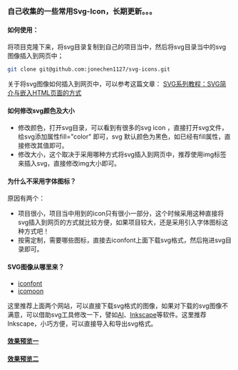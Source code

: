 ### 自己收集的一些常用Svg-Icon，长期更新。。。

 

#### 如何使用：
将项目克隆下来，将svg目录复制到自己的项目当中，然后将svg目录当中的svg图像插入到网页中；
```bash
git clone git@github.com:jonechen1127/svg-icons.git
```
关于将svg图像如何插入到网页中，可以参考这篇文章：
[SVG系列教程：SVG简介与嵌入HTML页面的方式](https://www.w3cplus.com/html5/svg-introduction-and-embedded-html-page.html)
 
  
#### 如何修改svg颜色及大小

* 修改颜色，打开svg目录，可以看到有很多的svg icon ，直接打开svg文件，给svg添加属性fill="color" 即可，svg 默认颜色为黑色，如已经有fill属性，直接修改其值即可。
* 修改大小，这个取决于采用哪种方式将svg插入到网页中，推荐使用img标签来插入svg，直接修改img大小即可。

#### 为什么不采用字体图标？

原因有两个：

* 项目很小，项目当中用到的icon只有很小一部分，这个时候采用这种直接将svg插入到网页的方式就比较方便，如果项目较大，还是采用引入字体图标这种方式吧！
* 按需定制，需要哪些图标，直接去iconfont上面下载svg格式，然后拖进svg目录即可。

#### SVG图像从哪里来？

* [iconfont](http://www.iconfont.cn/) 
* [icomoon](https://icomoon.io/)

这里推荐上面两个网站，可以直接下载svg格式的图像，如果对下载的svg图像不满意，可以借助svg工具修改一下，譬如[AI](http://www.adobe.com/cn/products/illustrator.html)、[Inkscape](https://inkscape.org/en/)等软件。这里推荐Inkscape，小巧方便，可以直接导入和导出svg格式。

#### [效果预览一](https://jonechen1127.github.io/svg-icons/index.html)
#### [效果预览二](https://jonechen1127.github.io/svg-icons/second.html)
